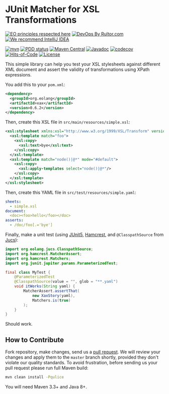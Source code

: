 # JUnit Matcher for XSL Transformations

[![EO principles respected here](https://www.elegantobjects.org/badge.svg)](https://www.elegantobjects.org)
[![DevOps By Rultor.com](http://www.rultor.com/b/objectionary/xax)](http://www.rultor.com/p/objectionary/xax)
[![We recommend IntelliJ IDEA](https://www.elegantobjects.org/intellij-idea.svg)](https://www.jetbrains.com/idea/)

[![mvn](https://github.com/objectionary/xax/actions/workflows/mvn.yml/badge.svg)](https://github.com/objectionary/xax/actions/workflows/mvn.yml)
[![PDD status](http://www.0pdd.com/svg?name=objectionary/xax)](http://www.0pdd.com/p?name=objectionary/xax)
[![Maven Central](https://img.shields.io/maven-central/v/org.eolang/xax.svg)](https://maven-badges.herokuapp.com/maven-central/org.eolang/xax)
[![Javadoc](http://www.javadoc.io/badge/org.eolang/xax.svg)](http://www.javadoc.io/doc/org.eolang/xax)
[![codecov](https://codecov.io/gh/objectionary/xax/branch/master/graph/badge.svg)](https://codecov.io/gh/objectionary/xax)
[![Hits-of-Code](https://hitsofcode.com/github/objectionary/xax)](https://hitsofcode.com/view/github/objectionary/xax)
[![License](https://img.shields.io/badge/license-MIT-green.svg)](https://github.com/objectionary/xax/blob/master/LICENSE.txt)

This simple library can help you test your XSL stylesheets against different XML
document and assert the validity of transformations using XPath expressions.

You add this to your `pom.xml`:

```xml
<dependency>
  <groupId>org.eolang</groupId>
  <artifactId>xax</artifactId>
  <version>0.6.2</version>
</dependency>
```

Then, create this XSL file in `src/main/resources/simple.xsl`:

```xml
<xsl:stylesheet xmlns:xsl="http://www.w3.org/1999/XSL/Transform" version="2.0">
  <xsl:template match="foo">
    <xsl:copy>
      <xsl:text>bye</xsl:text>
    </xsl:copy>
  </xsl:template>
  <xsl:template match="node()|@*" mode="#default">
    <xsl:copy>
      <xsl:apply-templates select="node()|@*"/>
    </xsl:copy>
  </xsl:template>
</xsl:stylesheet>
```

Then, create this YAML file in `src/test/resources/simple.yaml`:

```yaml
sheets:
  - simple.xsl
document:
  <doc><foo>hello</foo></doc>
asserts:
  - /doc/foo[.='bye']
```

Finally, make a unit test (using
[JUnit5](https://github.com/junit-team/junit5),
[Hamcrest](https://github.com/hamcrest/JavaHamcrest),
and `@ClasspathSource` from [Jucs](https://github.com/objectionary/jucs)):

```java
import org.eolang.jucs.ClasspathSource;
import org.hamcrest.MatcherAssert;
import org.hamcrest.Matchers;
import org.junit.jupiter.params.ParameterizedTest;

final class MyTest {
    @ParameterizedTest
    @ClasspathSource(value = "", glob = "**.yaml")
    void itWorks(String yaml) {
        MatcherAssert.assertThat(
            new XaxStory(yaml),
            Matchers.is(true)
        );
    }
}
```

Should work.

## How to Contribute

Fork repository, make changes, send us a
[pull request](https://www.yegor256.com/2014/04/15/github-guidelines.html).
We will review your changes and apply them to the `master` branch shortly,
provided they don't violate our quality standards. To avoid frustration,
before sending us your pull request please run full Maven build:

```bash
mvn clean install -Pqulice
```

You will need Maven 3.3+ and Java 8+.
